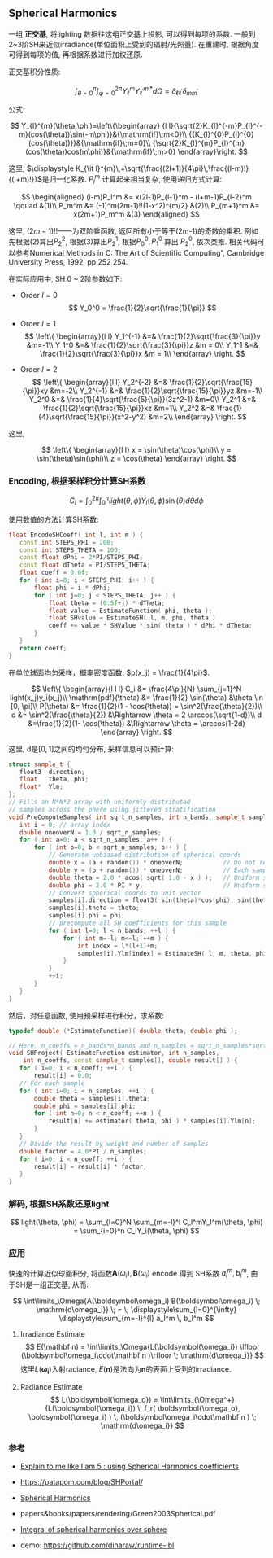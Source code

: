 ## Spherical Harmonics
一组 __正交基__, 将lighting 数据往这组正交基上投影, 可以得到每项的系数. 一般到2~3阶SH来近似irradiance(单位面积上受到的辐射/光照量).
在重建时, 根据角度可得到每项的值, 再根据系数进行加权还原.

正交基积分性质:

$$
\int_{\theta=0}^{\pi} \int_{\varphi=0}^{2 \pi} Y_{\ell}^{m} Y_{\ell^{\prime}}^{m^{\prime} *} d \Omega=\delta_{\ell \ell^{\prime}} \delta_{m m^{\prime}}
$$

公式:

$$
Y_{l}^{m}(\theta,\phi)=\left\{\begin{array}
{l l}{\sqrt{2}K_{l}^{-m}P_{l}^{-m}(cos(\theta))\sin(-m\phi)}&{\mathrm{if}\;m<0}\\
{{K_{l}^{0}P_{l}^{0}(cos(\theta))}}&{\mathrm{if}\;m=0}\\
{\sqrt{2}K_{l}^{m}P_{l}^{m}(cos(\theta))cos(m\phi)}&{\mathrm{if}\;m>0}
\end{array}\right.
$$

这里, $\displaystyle K_{\it l}^{m}\,=\sqrt{\frac{(2l+1)}{4\pi}\,\frac{(l-m)!}{(l+m)!}}$是归一化系数. $P_l^m$ 计算起来相当复杂, 使用递归方式计算:

$$
\begin{aligned}
(l-m)P_l^m &= x(2l-1)P_{l-1}^m - (l+m-1)P_{l-2}^m \qquad &(1)\\
P_m^m &= (-1)^m(2m-1)!!(1-x^2)^{m/2} &(2)\\
P_{m+1}^m &= x(2m+1)P_m^m &(3)
\end{aligned}
$$

这里, $(2m-1)!!$——为双阶乘函数, 返回所有小于等于(2m-1)的奇数的乘积. 例如先根据(2)算出$P_2^2$, 根据(3)算出$P_2^1$, 根据$P_0^0, P_1^0$ 算出 $P_2^0$, 依次类推. 相关代码可以参考Numerical Methods in C: The Art of Scientific Computing”, Cambridge University Press, 1992, pp 252 254.

在实际应用中, SH 0 ~ 2阶参数如下:
* Order $l=0$
    $$
    Y_0^0 = \frac{1}{2}\sqrt{\frac{1}{\pi}}
    $$

* Order $l=1$
    $$
    \left\{
        \begin{array}{l l}
        Y_1^{-1} &=& \frac{1}{2}\sqrt{\frac{3}{\pi}}y &m=-1\\
        Y_1^0 &=& \frac{1}{2}\sqrt{\frac{3}{\pi}}z &m = 0\\
        Y_1^1 &=& \frac{1}{2}\sqrt{\frac{3}{\pi}}x &m = 1\\
        \end{array}
    \right.
    $$

* Order $l=2$
    $$
    \left\{
        \begin{array}{l l}
        Y_2^{-2} &=& \frac{1}{2}\sqrt{\frac{15}{\pi}}xy &m=-2\\
        Y_2^{-1} &=& \frac{1}{2}\sqrt{\frac{15}{\pi}}yz &m=-1\\
        Y_2^0 &=& \frac{1}{4}\sqrt{\frac{5}{\pi}}(3z^2-1) &m=0\\
        Y_2^1 &=& \frac{1}{2}\sqrt{\frac{15}{\pi}}xz &m=1\\
        Y_2^2 &=& \frac{1}{4}\sqrt{\frac{15}{\pi}}(x^2-y^2) &m=2\\
        \end{array}
    \right.
    $$

这里,

$$
\left\{
    \begin{array}{l l}
    x = \sin(\theta)\cos(\phi)\\
    y = \sin(\theta)\sin(\phi)\\
    z = \cos(\theta)
    \end{array}
\right.
$$

### Encoding, 根据采样积分计算SH系数

$$
C_i = \int_0^{2\pi}\int_0^\pi light(\theta, \phi)Y_i(\theta, \phi)\sin(\theta)d\theta d\phi
$$

使用数值的方法计算SH系数:

```c++
float EncodeSHCoeff( int l, int m ) {
   const int STEPS_PHI = 200;
   const int STEPS_THETA = 100;
   const float dPhi = 2*PI/STEPS_PHI;
   const float dTheta = PI/STEPS_THETA;
   float coeff = 0.0f;
   for ( int i=0; i < STEPS_PHI; i++ ) {
       float phi = i * dPhi;
       for ( int j=0; j < STEPS_THETA; j++ ) {
           float theta = (0.5f+j) * dTheta;
           float value = EstimateFunction( phi, theta );
           float SHvalue = EstimateSH( l, m, phi, theta )
           coeff += value * SHValue * sin( theta ) * dPhi * dTheta;
       }
   }
   return coeff;
}
```

在单位球面均匀采样，概率密度函数: $p(x_j) = \frac{1}{4\pi}$.

$$
\left\{
\begin{array}{l l l}
C_i &= \frac{4\pi}{N} \sum_{j=1}^N light(x_j)y_i(x_j)\\
\mathrm{pdf}(\theta) &= \frac{1}{2} \sin(\theta) &\theta \in [0, \pi]\\
P(\theta) &= \frac{1}{2}(1 - \cos(\theta)) = \sin^2(\frac{\theta}{2})\\
d &= \sin^2(\frac{\theta}{2}) &\Rightarrow \theta = 2 \arccos(\sqrt{1-d})\\
d &=\frac{1}{2}(1- \cos(\theta)) &\Rightarrow \theta = \arccos(1-2d)
\end{array}
\right.
$$

这里, d是$[0,1]$之间的均匀分布, 采样信息可以预计算:

```c++
struct sample_t {
   float3  direction;
   float   theta, phi;
   float*  Ylm;
};
// Fills an N*N*2 array with uniformly distributed
// samples across the phere using jittered stratification
void PreComputeSamples( int sqrt_n_samples, int n_bands, sample_t samples], float ) {
   int i = 0; // array index
   double oneoverN = 1.0 / sqrt_n_samples;
   for ( int a=0; a < sqrt_n_samples; a++ ) {
       for ( int b=0; b < sqrt_n_samples; b++ ) {
           // Generate unbiased distribution of spherical coords
           double x = (a + random()) * oneoverN;           // Do not reuse results
           double y = (b + random()) * oneoverN;           // Each sample must be random!
           double theta = 2.0 * acos( sqrt( 1.0 - x ) );   // Uniform sampling on theta
           double phi = 2.0 * PI * y;                      // Uniform sampling on phi
           // Convert spherical coords to unit vector
           samples[i].direction = float3( sin(theta)*cos(phi), sin(theta)*sin(phi), cos(theta) );
           samples[i].theta = theta;
           samples[i].phi = phi;
           // precompute all SH coefficients for this sample
           for ( int l=0; l < n_bands; ++l ) {
               for ( int m=-l; m<=l; ++m ) {
                   int index = l*(l+1)+m;
                   samples[i].Ylm[index] = EstimateSH( l, m, theta, phi );
               }
           }
           ++i;
       }
   }
}
```

然后，对任意函数, 使用预采样进行积分，求系数:

```c++
typedef double (*EstimateFunction)( double theta, double phi );

// Here, n_coeffs = n_bands*n_bands and n_samples = sqrt_n_samples*sqrt_n_samples
void SHProject( EstimateFunction estimator, int n_samples, 
    int n_coeffs, const sample_t samples[], double result[] ) {
   for ( i=0; i < n_coeff; ++i ) {
       result[i] = 0.0;
   // For each sample
   for ( int i=0; i < n_samples; ++i ) {
       double theta = samples[i].theta;
       double phi = samples[i].phi;
       for ( int n=0; n < n_coeff; ++n ) {
           result[n] += estimator( theta, phi ) * samples[i].Ylm[n];
       }
   }
   // Divide the result by weight and number of samples
   double factor = 4.0*PI / n_samples;
   for ( i=0; i < n_coeff; ++i ) {
       result[i] = result[i] * factor;
   }
} 
```

### 解码, 根据SH系数还原light

$$
light(\theta, \phi) = \sum_{l=0}^N \sum_{m=-l}^l C_l^mY_l^m(\theta, \phi) = \sum_{i=0}^n C_iY_i(\theta, \phi)
$$

### 应用

快速的计算近似球面积分, 将函数$\mathbf{A}(\omega_i), \mathbf{B}(\omega_i)$ encode 得到 SH系数 $a_l^m, b_l^m$, 由于SH是一组正交基, 从而:

$$
\int\limits_\Omega{A(\boldsymbol\omega_i) B(\boldsymbol\omega_i) \; \mathrm{d\omega_i}} \; = \; \displaystyle\sum_{l=0}^{\infty} \displaystyle\sum_{m=-l}^{l} a_l^m \, b_l^m
$$

1. Irradiance Estimate
    $$
    E(\mathbf n) = \int\limits_\Omega{L(\boldsymbol{\omega_i}) \lfloor (\boldsymbol\omega_i\cdot\mathbf n )\rfloor \; \mathrm{d\omega_i}}
    $$
    这里$L(\boldsymbol{\omega_i})$入射radiance, $E(\mathbf n)$是法向为$\mathbf n$的表面上受到的irradiance.

2. Radiance Estimate
    $$
    L(\boldsymbol{\omega_o}) = \int\limits_{\Omega^+}{L(\boldsymbol{\omega_i}) \, f_r( \boldsymbol{\omega_o}, \boldsymbol{\omega_i} ) \, (\boldsymbol\omega_i\cdot\mathbf n ) \; \mathrm{d\omega_i}}
    $$

### 参考
* [Explain to me like I am 5 : using Spherical Harmonics coefficients](https://www.reddit.com/r/GraphicsProgramming/comments/m19ith/explain_to_me_like_i_am_5_using_spherical/)
* https://patapom.com/blog/SHPortal/
* [Spherical Harmonics](https://orlandoaguilar.github.io/sh/spherical/harmonics/irradiance/map/2017/02/12/SphericalHarmonics.html)
* papers&books/papers/rendering/Green2003Spherical.pdf
* [Integral of spherical harmonics over sphere](https://math.stackexchange.com/questions/2377595/integral-of-spherical-harmonics-over-sphere)

* demo: https://github.com/diharaw/runtime-ibl